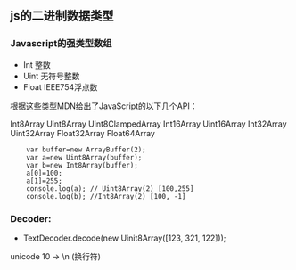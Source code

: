 ## js的二进制数据类型

### Javascript的强类型数组
 * Int 整数
 * Uint 无符号整数
 * Float IEEE754浮点数


根据这些类型MDN给出了JavaScript的以下几个API：

Int8Array
Uint8Array
Uint8ClampedArray
Int16Array
Uint16Array
Int32Array
Uint32Array
Float32Array
Float64Array

```
    var buffer=new ArrayBuffer(2);
	var a=new Uint8Array(buffer);
	var b=new Int8Array(buffer);
	a[0]=100;
	a[1]=255;
	console.log(a); // Uint8Array(2) [100,255]
	console.log(b); //Int8Array(2) [100, -1]
```

### Decoder: 
 * TextDecoder.decode(new Uinit8Array([123, 321, 122]));

 unicode 10 -> \n (换行符)